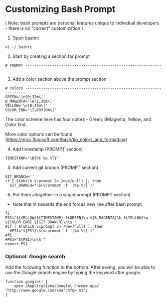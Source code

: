 # Customizing Bash Prompt

( Note: bash prompts are personal features unique to individual developers - there is no "correct" customization )

1. Open bashrc

```
vi ~/.bashrc
```

2. Start by creating a section for prompt

```
# PROMPT ----------------------------------------------------------------------
```

3. Add a color section above the prompt section

```
# colors ----------------------------------------------------------------------
GREEN='\e[0;32m\]'
B_MAGENTA='\e[1;35m\]'
YELLOW='\e[0;33m\]'
COLOR_END='\[\033[0m\]'
```
The color scheme here has four colors - Green, BMagenta, Yellow, and Color End.

More color options can be found (https://misc.flogisoft.com/bash/tip_colors_and_formatting)

4. Add timestamp (PROMPT section)

```
TIMESTAMP='\D{%F %a %T}'
```

5. Add current git branch (PROMPT section)

```
GIT_BRANCH=''
if [ $(which vcprompt 2> /dev/null) ]; then
  GIT_BRANCH="\$(vcprompt -f '[%b %r]')"
```

6. Put them altogether in a single prompt (PROMPT section)
  - Note that n\ towards the end forces new line after bash prompt.

```
fi
PS1="${YELLOW}${TIMESTAMP} ${GREEN}\u ${B_MAGENTA}\h ${YELLOW}\w ${COLOR_END} ${GIT_BRANCH}\n\$ "
#if [ $(which vcprompt 2> /dev/null) ]; then
  #PS1="${PS1}\$(vcprompt -f '[%b %r]')"
#fi
#PS1="${PS1}\n\$ "
export PS1
```

###  Optional: Google search

Add the following function to the bottom.
After saving, you will be able to use the Google search engine by typing the keyword after google.

```
function google() {
    open /Applications/Google\ Chrome.app/ "http://www.google.com/search?q= $1";
}
```

    






